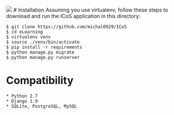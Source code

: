 <img src="https://github.com/Bcoolie/eLearning/blob/master/users/static_in_users/static_files/static/img/icon.png" >
# Installation
Assuming you use virtualenv, follow these steps to download and run the
ICoS application in this directory:

    $ git clone https://github.com/michal0929/ICoS
    $ cd eLearning
    $ virtualenv venv
    $ source ./venv/bin/activate
    $ pip install -r requirements
    $ python manage.py migrate
    $ python manage.py runserver

# Compatibility
	* Python 2.7
	* Django 1.9
	* SQLite, PostgreSQL, MySQL